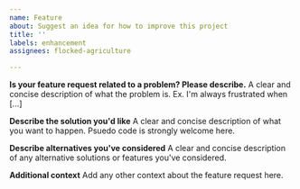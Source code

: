```yaml
---
name: Feature
about: Suggest an idea for how to improve this project
title: ''
labels: enhancement
assignees: flocked-agriculture

---
```


**Is your feature request related to a problem? Please describe.**
A clear and concise description of what the problem is. Ex. I'm always frustrated when [...]

**Describe the solution you'd like**
A clear and concise description of what you want to happen. Psuedo code is strongly welcome here.

**Describe alternatives you've considered**
A clear and concise description of any alternative solutions or features you've considered.

**Additional context**
Add any other context about the feature request here.
